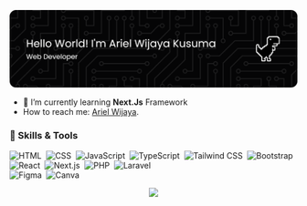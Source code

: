![Ariel Wijaya](img/github-header-banner.png)

<!-- ## Hello World! I'm Ariel Wijaya Kusuma 👋 -->

<!--
**Naksuuuu/Naksuuuu** is a ✨ _special_ ✨ repository because its `README.md` (this file) appears on your GitHub profile.

Here are some ideas to get you started:

- 🔭 I’m currently working on ...
- 🌱 I’m currently learning ...
- 👯 I’m looking to collaborate on ...
- 🤔 I’m looking for help with ...
- 💬 Ask me about ...
- 📫 How to reach me: ...
- 😄 Pronouns: ...
- ⚡ Fun fact: ...
-->

- 🌱 I’m currently learning **Next.Js** Framework
- How to reach me: [Ariel Wijaya](https://www.instagram.com/ariellwijayaa/).

### 🧠 Skills & Tools

![HTML](https://img.shields.io/badge/-HTML-05122A?style=flat&logo=html5)&nbsp;
![CSS](https://img.shields.io/badge/-CSS-05122A?style=flat&logo=css&logoColor=1572B6)&nbsp;
![JavaScript](https://img.shields.io/badge/-JavaScript-05122A?style=flat&logo=javascript)&nbsp;
![TypeScript](https://img.shields.io/badge/-TypeScript-05122A?style=flat&logo=typescript)&nbsp;
![Tailwind CSS](https://img.shields.io/badge/-Tailwind%20CSS-05122A?style=flat&logo=tailwindcss)&nbsp;
![Bootstrap](https://img.shields.io/badge/-Bootstrap-05122A?style=flat&logo=bootstrap&logoColor=563D7C)&nbsp;\
![React](https://img.shields.io/badge/-React-05122A?style=flat&logo=react)&nbsp;
![Next.js](https://img.shields.io/badge/-Next.js-05122A?style=flat&logo=next.js)&nbsp;
![PHP](https://img.shields.io/badge/-PHP-05122A?style=flat&logo=php)&nbsp;
![Laravel](https://img.shields.io/badge/-Laravel-05122A?style=flat&logo=laravel)&nbsp;\
![Figma](https://img.shields.io/badge/-Figma-05122A?style=flat&logo=figma)&nbsp;
![Canva](https://img.shields.io/badge/-Canva-05122A?style=flat&logo=canva)

<p align="center">
  <!-- <img src="https://github-readme-stats-ten-tau-2o0jkvo5zs.vercel.app/api?username=Naksuuuu&show_icons=true&theme=tokyonight&include_all_commits=true&count_private=true" height="165"/> -->
  <img src="https://github-readme-stats-ten-tau-2o0jkvo5zs.vercel.app/api/top-langs/?username=Naksuuuu&layout=compact&theme=tokyonight" height="165"/>
</p>
